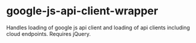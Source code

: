 # google-js-api-client-wrapper
Handles loading of google js api client and loading of api clients including cloud endpoints. Requires jQuery.
